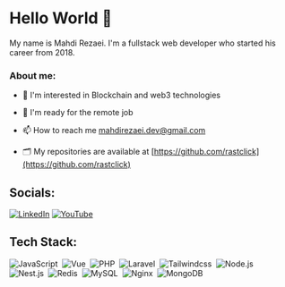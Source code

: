 <h1>Hello World 👋</h1>
My name is Mahdi Rezaei. I'm a fullstack web developer who started his career from 2018. 


<h3>About me:</h3>

- 💜 I'm interested in Blockchain and web3 technologies

- 💼 I'm ready for the remote job

- 📫 How to reach me [mahdirezaei.dev@gmail.com](mailto:mahdirezaei.dev@gmail.com)

- 🗂 My repositories are available at [https://github.com/rastclick](https://github.com/rastclick)

## Socials:
[![LinkedIn](https://img.shields.io/badge/LinkedIn-%230077B5.svg?logo=LinkedIn&logoColor=white)](https://linkedin.com/in/mahdirezaei_dev) [![YouTube](https://img.shields.io/badge/YouTube-%23FF0000.svg?logo=YouTube&logoColor=white)](https://youtube.com/@mahdirezaei_dev) 

## Tech Stack:
![JavaScript](https://img.shields.io/badge/-JavaScript-05122A?style=flat&logo=javascript)&nbsp;
![Vue](https://img.shields.io/badge/-Vue-05122A?style=flat&logo=vue.js)&nbsp;
![PHP](https://img.shields.io/badge/-PHP-05122A?style=flat&logo=php)&nbsp;
![Laravel](https://img.shields.io/badge/-Laravel-05122A?style=flat&logo=laravel)&nbsp;
![Tailwindcss](https://img.shields.io/badge/-Tailwind_CSS-05122A?style=flat&logo=tailwindcss)&nbsp;
![Node.js](https://img.shields.io/badge/-Node.js-05122A?style=flat&logo=node.js)&nbsp;
![Nest.js](https://img.shields.io/badge/-Nest.js-05122A?style=flat&logo=nestjs)&nbsp;
![Redis](https://img.shields.io/badge/-Redis-05122A?style=flat&logo=redis)&nbsp;
![MySQL](https://img.shields.io/badge/-MySQL-05122A?style=flat&logo=mysql)&nbsp;
![Nginx](https://img.shields.io/badge/-Nginx-05122A?style=flat&logo=nginx)&nbsp;
![MongoDB](https://img.shields.io/badge/-MongoDB-05122A?style=flat&logo=mongodb)&nbsp;
